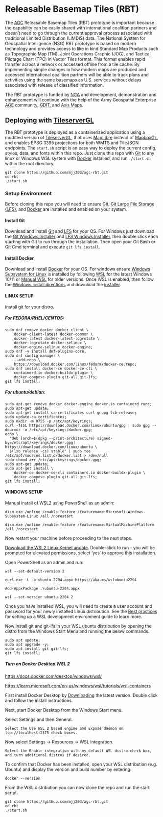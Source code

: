 # Releasable Basemap Tiles (RBT)

The [AGC](https://www.agc.army.mil/) Releasable Basemap Tiles (RBT) prototype is important because the capability can be easily shared with international coalition partners and doesn’t need to go through the current approval process associated with traditional Limited Distribution (LIMDIS) data. The National System for Geospatial Intelligence (NSG) RBT prototype is based on modern technology and provides access to like in kind Standard Map Products such as Topographic Map (TM), Joint Operations Graphic (JOG), and Tactical Pilotage Chart (TPC) in Vector Tiles format. This format enables rapid transfer across a network or accessed offline from a tile cache.  By implementing simple changes in how modern maps are produced and accessed international coalition partners will be able to track plans and activities using the same basemaps as U.S. services without delays associated with release of classified information.

The RBT prototype is funded by [NGA](https://www.nga.mil/) and development, demonstration and enhancement will continue with the help of the Army Geospatial Enterprise [AGE](https://www.agc.army.mil/Army-Geospatial-Enterprise/About/) community, [GDIT](https://www.gdit.com), and [Axis Maps](https://www.axismaps.com/).

## Deploying with [TileserverGL](https://github.com/acalcutt/tileserver-gl#maplibre-tileserver-gl)
The RBT prototype is deployed as a containerized application using a modified version of [TileserverGL](https://hub.docker.com/repository/registry-1.docker.io/mjj203/rbt/tags?page=1&ordering=last_updated), that uses [MapLibre](https://maplibre.org/) instead of [MapboxGL](https://www.mapbox.com/mapbox-gljs), and enables EPSG:3395 projections for both WMTS and TileJSON endpoints. The `start.sh` script is an easy way to deploy the current config, styles, data, and fonts within this repo. Just clone this repo with [Git](https://git-scm.com/) to any linux or Windows WSL system with [Docker](https://www.docker.com/) installed, and run `./start.sh` within the root directory.

```
git clone https://github.com/mjj203/agc-rbt.git
cd rbt
./start.sh
```

### Setup Environment
Before cloning this repo you will need to ensure [Git](https://git-scm.com/downloads), [Git Large File Storage (LFS)](https://git-lfs.github.com/), and [Docker](https://docs.docker.com/get-docker/) are installed and enabled on your system. 

#### Install Git
Download and install [Git](https://git-scm.com/downloads) and [LFS](https://github.com/git-lfs/git-lfs/releases/tag/v3.3.0) for your OS. For Windows just download the [Git Windows Installer](https://github.com/git-for-windows/git/releases/download/v2.38.1.windows.1/Git-2.38.1-64-bit.exe) and [LFS Windows Installer](https://github.com/git-lfs/git-lfs/releases/download/v3.3.0/git-lfs-windows-v3.3.0.exe), then double click each starting with Git to run through the installation. Then open your Git Bash or Git Cmd terminal and execute `git lfs install`.

#### Install Docker
Download and install [Docker](https://docs.docker.com/get-docker/) for your OS. For windows ensure [Windows Subsystem for Linux](https://learn.microsoft.com/en-us/windows/wsl/) is installed by following [WSL](https://learn.microsoft.com/en-us/windows/wsl/install) for the latest Windows 10/11 or [Manual WSL](https://learn.microsoft.com/en-us/windows/wsl/install-manual) for older versions. Once WSL is enabled, then follow the [Windows install directions](https://docs.docker.com/desktop/install/windows-install/) and download the [installer](https://desktop.docker.com/win/main/amd64/Docker%20Desktop%20Installer.exe).

#### LINUX SETUP
Install git for your distro.

##### For FEDORA/RHEL/CENTOS:

```
sudo dnf remove docker docker-client \
    docker-client-latest docker-common \
    docker-latest docker-latest-logrotate \
    docker-logrotate docker-selinux \
    docker-engine-selinux docker-engine;
sudo dnf -y install dnf-plugins-core;
sudo dnf config-manager \
    --add-repo \
    https://download.docker.com/linux/fedora/docker-ce.repo;
sudo dnf install docker-ce docker-ce-cli \
    containerd.io docker-buildx-plugin \
    docker-compose-plugin git-all git-lfs;
git lfs install;
```

##### For ubuntu/debian:

```
sudo apt-get remove docker docker-engine docker.io containerd runc;
sudo apt-get update;
sudo apt-get install ca-certificates curl gnupg lsb-release;
sudo update-ca-certificates; 
sudo mkdir -m 0755 -p /etc/apt/keyrings;
curl -fsSL https://download.docker.com/linux/ubuntu/gpg | sudo gpg --dearmor -o /etc/apt/keyrings/docker.gpg;
echo \
  "deb [arch=$(dpkg --print-architecture) signed-by=/etc/apt/keyrings/docker.gpg] https://download.docker.com/linux/ubuntu \
  $(lsb_release -cs) stable" | sudo tee /etc/apt/sources.list.d/docker.list > /dev/null
sudo chmod a+r /etc/apt/keyrings/docker.gpg;
sudo apt-get update;
sudo apt-get install \
    docker-ce docker-ce-cli containerd.io docker-buildx-plugin \
    docker-compose-plugin git-all git-lfs;
git lfs install;
```

#### WINDOWS SETUP

Manual install of WSL2 using PowerShell as an admin:

```
dism.exe /online /enable-feature /featurename:Microsoft-Windows-Subsystem-Linux /all /norestart

dism.exe /online /enable-feature /featurename:VirtualMachinePlatform /all /norestart
```
Now restart your machine before proceeding to the next steps.

[Download the WSL2 Linux Kernel update](https://wslstorestorage.blob.core.windows.net/wslblob/wsl_update_x64.msi). Double-click to run - you will be prompted for elevated permissions, select ‘yes’ to approve this installation.

Open PowerShell as an admin and run:

```
wsl --set-default-version 2

curl.exe -L -o ubuntu-2204.appx https://aka.ms/wslubuntu2204

Add-AppxPackage .\ubuntu-2204.appx

wsl --set-version ubuntu-2204 2
```

Once you have installed WSL, you will need to create a user account and password for your newly installed Linux distribution. See the [Best practices](https://learn.microsoft.com/en-us/windows/wsl/setup/environment#set-up-your-linux-username-and-password) for setting up a WSL development environment guide to learn more.

Now install git and git-lfs in your WSL ubuntu distribution by opening the distro from the Windows Start Menu and running the below commands.

```
sudo apt update;
sudo apt upgrade -y;
sudo apt install git git-lfs;
git lfs install;
```
##### Turn on Docker Desktop WSL 2

https://docs.docker.com/desktop/windows/wsl/

https://learn.microsoft.com/en-us/windows/wsl/tutorials/wsl-containers

First install Docker Desktop by [Downloading](https://desktop.docker.com/win/main/amd64/Docker%20Desktop%20Installer.exe) the latest version. Double click and follow the install instructions.

Next, start Docker Desktop from the Windows Start menu.

Select Settings and then General.

    Select the Use WSL 2 based engine and Expose daemon on tcp://localhost:2375 check boxes.

Now select Settings -> Resources -> WSL Integration.

    Select the Enable integration with my default WSL distro check box, and turn additional distros if desired.


To confirm that Docker has been installed, open your WSL distribution (e.g. Ubuntu) and display the version and build number by entering:

```
docker --version
```

From the WSL distribution you can now clone the repo and run the start script.

```
git clone https://github.com/mjj203/agc-rbt.git
cd rbt
./start.sh
```
